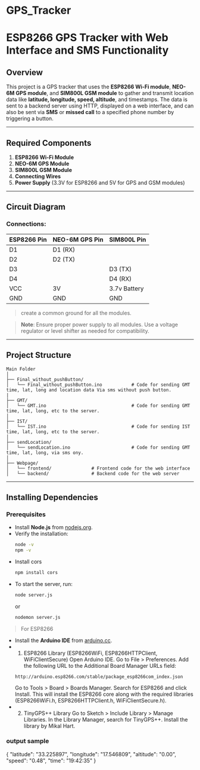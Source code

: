 # GPS_Tracker
# ESP8266 GPS Tracker with Web Interface and SMS Functionality

## Overview
This project is a GPS tracker that uses the **ESP8266 Wi-Fi module**, **NEO-6M GPS module**, and **SIM800L GSM module** to gather and transmit location data like **latitude, longitude, speed, altitude**, and timestamps. The data is sent to a backend server using HTTP, displayed on a web interface, and can also be sent via **SMS** or **missed call** to a specified phone number by triggering a button.

---

## Required Components
1. **ESP8266 Wi-Fi Module**  
2. **NEO-6M GPS Module**  
3. **SIM800L GSM Module**  
4. **Connecting Wires**  
5. **Power Supply** (3.3V for ESP8266 and 5V for GPS and GSM modules)

---

## Circuit Diagram
### Connections:
| ESP8266 Pin | NEO-6M GPS Pin | SIM800L Pin  |
|-------------|----------------|--------------|
| D1          | D1 (RX)        |              |
| D2          | D2 (TX)        |              |
| D3          |                | D3 (TX)      |   
| D4          |                | D4 (RX)      | 
| VCC         | 3V             | 3.7v Battery |
| GND         | GND            | GND          |

>create a common ground for all the modules.

> **Note**: Ensure proper power supply to all modules. Use a voltage regulator or level shifter as needed for compatibility.  

---

## Project Structure

```
Main Folder
│
├── Final_without_pushButton/
│   └── Final_without_pushButton.ino           # Code for sending GMT time, lat, long and location data Via sms without push button.
|
├── GMT/
│   └── GMT.ino                                # Code for sending GMT time, lat, long, etc to the server.
│
├── IST/
│   └── IST.ino                                # Code for sending IST time, lat, long, etc to the server.
│
├── sendLocation/
│   └── sendLocation.ino                       # Code for sending GMT time, lat, long, via sms ony.
│
├── Webpage/
│   └── frontend/               # Frontend code for the web interface
│   └── backend/                # Backend code for the web server
```

---

## Installing Dependencies

### Prerequisites
- Install **Node.js** from [nodejs.org](https://nodejs.org).  
- Verify the installation:
  ```bash
  node -v
  npm -v

- Install cors
    ```bash
    npm install cors
    ```
- To start the server, run:
    ```bash
    node server.js
    ```
    or
    ```bash
    nodemon server.js
    ```
> For ESP8266
- Install the **Arduino IDE** from [arduino.cc](https://www.arduino.cc/en/software).
- 1. ESP8266 Library (ESP8266WiFi, ESP8266HTTPClient, WiFiClientSecure)
    Open Arduino IDE.
    Go to File > Preferences.
    Add the following URL to the Additional Board Manager URLs field:
    ```
    http://arduino.esp8266.com/stable/package_esp8266com_index.json
    ```
    Go to Tools > Board > Boards Manager.
    Search for ESP8266 and click Install.
    This will install the ESP8266 core along with the required libraries (ESP8266WiFi.h, ESP8266HTTPClient.h, WiFiClientSecure.h).
- 2. TinyGPS++ Library
    Go to Sketch > Include Library > Manage Libraries.
    In the Library Manager, search for TinyGPS++.
    Install the library by Mikal Hart.

### output sample
{
  "latitude": "33.225897",
  "longitude": "17.546809",
  "altitude": "0.00",
  "speed": "0.48",
  "time": "19:42:35"
}


